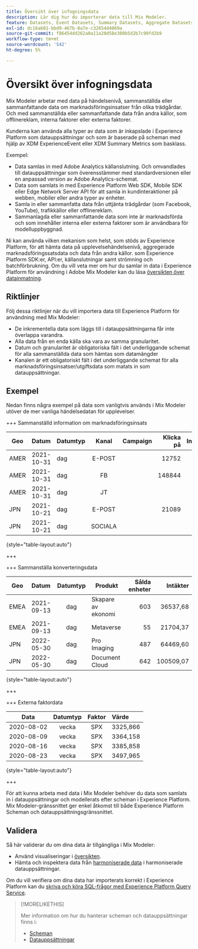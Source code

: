 ```yaml
---
title: Översikt över infogningsdata
description: Lär dig hur du importerar data till Mix Modeler.
feature: Datasets, Event Datasets, Summary Datasets, Aggregate Datasets
exl-id: dc16a601-bbd9-467b-8a7e-c32654d4069a
source-git-commit: f86454dd262a0a11a20d58e380b5d2b7c90fd2b9
workflow-type: tm+mt
source-wordcount: '542'
ht-degree: 5%

---
```


# Översikt över infogningsdata

Mix Modeler arbetar med data på händelsenivå, sammanställda eller sammanfattande data om marknadsföringsinsatser från olika trädgårdar. Och med sammanställda eller sammanfattande data från andra källor, som offlinereklam, interna faktorer eller externa faktorer.

Kunderna kan använda alla typer av data som är inkapslade i Experience Platform som datauppsättningar och som är baserade på scheman med hjälp av XDM ExperienceEvent eller XDM Summary Metrics som basklass.

Exempel:

* Data samlas in med Adobe Analytics källanslutning. Och omvandlades till datauppsättningar som överensstämmer med standardversionen eller en anpassad version av Adobe Analytics-schemat.
* Data som samlats in med Experience Platform Web SDK, Mobile SDK eller Edge Network Server API för att samla in kundinteraktioner på webben, mobiler eller andra typer av enheter.
* Samla in eller sammanfatta data från uttjänta trädgårdar (som Facebook, YouTube), trafikkällor eller offlinereklam.
* Sammanlagda eller sammanfattande data som inte är marknadsförda och som innehåller interna eller externa faktorer som är användbara för modelluppbyggnad.

Ni kan använda vilken mekanism som helst, som stöds av Experience Platform, för att hämta data på upplevelsehändelsenivå, aggregerade marknadsföringssatsdata och data från andra källor. som Experience Platform SDK:er, API:er, källanslutningar samt strömning och batchförbrukning. Om du vill veta mer om hur du samlar in data i Experience Platform för användning i Adobe Mix Modeler kan du läsa [översikten över datainmatning](https://experienceleague.adobe.com/sv/docs/experience-platform/ingestion/home).

## Riktlinjer

Följ dessa riktlinjer när du vill importera data till Experience Platform för användning med Mix Modeler:

* De inkrementella data som läggs till i datauppsättningarna får inte överlappa varandra.
* Alla data från en enda källa ska vara av samma granularitet.
* Datum och granularitet är obligatoriska fält i det underliggande schemat för alla sammanställda data som hämtas som datamängder
* Kanalen är ett obligatoriskt fält i det underliggande schemat för alla marknadsföringsinsatser/utgiftsdata som matats in som datauppsättningar.


## Exempel

Nedan finns några exempel på data som vanligtvis används i Mix Modeler utöver de mer vanliga händelsedatan för upplevelser.

+++ Sammanställd information om marknadsföringsinsats

| Geo | Datum | Datumtyp | Kanal | Campaign | Klicka på | Intjänad | Engagemang | Impression | Öppna | Ägt | Skickat | Utgift |
|---|:--|---|:---:|---|--:|---|--:|---|---|---|--:|--:|
| AMER | 2021-10-31 | dag | E-POST | | 12752 | | | | | | 1132945 | |
| AMER | 2021-10-31 | dag | FB | | 148844 | | | | | | | 42111 |
| AMER | 2021-10-31 | dag | JT | | | | 2314452 | | | | | 10540 |
| JPN | 2021-10-21 | dag | E-POST | | 21089 | | | | | | 3283626 | |
| JPN | 2021-10-21 | dag | SOCIALA | | | | 621 | | | | | 74512 |

{style="table-layout:auto"}

+++

+++ Sammanställa konverteringsdata

| Geo | Datum | Datumtyp | Produkt | Sålda enheter | Intäkter |
|---|:---|:---:|---|--:|--:|
| EMEA | 2021-09-13 | dag | Skapare av ekonomi | 603 | 36537,68 |
| EMEA | 2021-09-13 | dag | Metaverse | 55 | 21704,37 |
| JPN | 2022-05-30 | dag | Pro Imaging | 487 | 64469,60 |
| JPN | 2022-05-30 | dag | Document Cloud | 642 | 100509,07 |

{style="table-layout:auto"}

+++

+++ Externa faktordata

| Data | Datumtyp | Faktor | Värde |
|---|:---:|:---:|:---|
| 2020-08-02 | vecka | SPX | 3325,866 |
| 2020-08-09 | vecka | SPX | 3364,158 |
| 2020-08-16 | vecka | SPX | 3385,858 |
| 2020-08-23 | vecka | SPX | 3497,965 |

{style="table-layout:auto"}

+++

För att kunna arbeta med data i Mix Modeler behöver du data som samlats in i datauppsättningar och modellerats efter scheman i Experience Platform. Mix Modeler-gränssnittet ger enkel åtkomst till både Experience Platform Scheman och datauppsättningsgränssnittet.


## Validera

Så här validerar du om dina data är tillgängliga i Mix Modeler:

* Använd visualiseringar i [översikten](/help/overview.md).
* Hämta och inspektera data från [harmoniserade data](/help/harmonize-data/overview.md) i harmoniserade datauppsättningar.

Om du vill verifiera om dina data har importerats korrekt i Experience Platform kan du [skriva och köra SQL-frågor med Experience Platform Query Service](https://experienceleague.adobe.com/sv/docs/experience-platform/query/home).


>[!MORELIKETHIS]
>
>Mer information om hur du hanterar scheman och datauppsättningar finns i:
>
>* [Scheman](schemas.md)
>* [Datauppsättningar](datasets.md)
